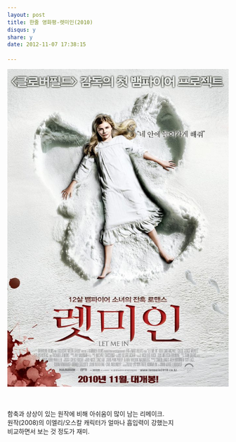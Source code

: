 ```yaml
---
layout: post
title: 한줄 영화평-렛미인(2010)
disqus: y
share: y
date: 2012-11-07 17:38:15

---
```


![렛미인](/images/letmein.jpg "letmein")

</br>
</br>
함축과 상상이 있는 원작에 비해 아쉬움이 많이 남는 리메이크. </br>
원작(2008)의 이엘리/오스칼 캐릭터가 얼마나 흡입력이 강했는지</br> 
비교하면서 보는 것 정도가 재미.